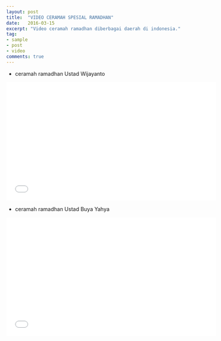 ```yaml
---
layout: post
title:  "VIDEO CERAMAH SPESIAL RAMADHAN"
date:   2016-03-15
excerpt: "Video ceramah ramadhan diberbagai daerah di indonesia."
tag:
- sample
- post
- video
comments: true
---
```

* ceramah ramadhan Ustad Wijayanto

<iframe width="560" height="315" src="//www.youtube.com/watch?v=jx_S9aAK78k" frameborder="0"> </iframe>

* ceramah ramadhan Ustad Buya Yahya

<iframe width="560" height="315" src="//www.youtube.com/watch?v=w-Sb9YjwRU8" frameborder="0"> </iframe>

